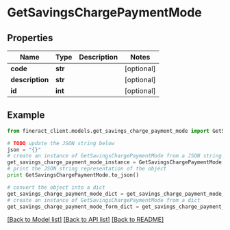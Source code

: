 # GetSavingsChargePaymentMode


## Properties

Name | Type | Description | Notes
------------ | ------------- | ------------- | -------------
**code** | **str** |  | [optional] 
**description** | **str** |  | [optional] 
**id** | **int** |  | [optional] 

## Example

```python
from fineract_client.models.get_savings_charge_payment_mode import GetSavingsChargePaymentMode

# TODO update the JSON string below
json = "{}"
# create an instance of GetSavingsChargePaymentMode from a JSON string
get_savings_charge_payment_mode_instance = GetSavingsChargePaymentMode.from_json(json)
# print the JSON string representation of the object
print GetSavingsChargePaymentMode.to_json()

# convert the object into a dict
get_savings_charge_payment_mode_dict = get_savings_charge_payment_mode_instance.to_dict()
# create an instance of GetSavingsChargePaymentMode from a dict
get_savings_charge_payment_mode_form_dict = get_savings_charge_payment_mode.from_dict(get_savings_charge_payment_mode_dict)
```
[[Back to Model list]](../README.md#documentation-for-models) [[Back to API list]](../README.md#documentation-for-api-endpoints) [[Back to README]](../README.md)



